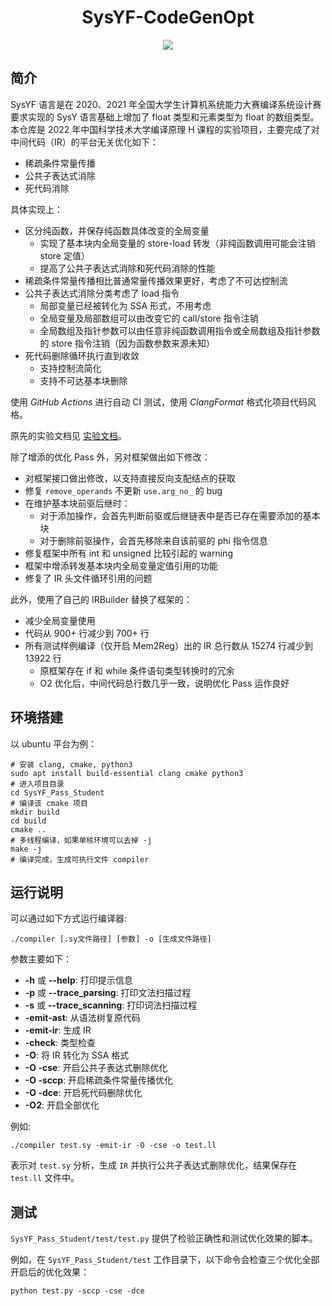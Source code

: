 <div align="center">
  
# SysYF-CodeGenOpt

</div>

<p align="center">

  <a href="https://github.com/liuly0322/sysyf_compiler_codegen_opt/actions/workflows/opt.yml">
    <img src="https://github.com/liuly0322/sysyf_compiler_codegen_opt/actions/workflows/opt.yml/badge.svg">
  </a>

</p>

## 简介

SysYF 语言是在 2020、2021 年全国大学生计算机系统能力大赛编译系统设计赛要求实现的 SysY 语言基础上增加了 float 类型和元素类型为 float 的数组类型。本仓库是 2022 年中国科学技术大学编译原理 H 课程的实验项目，主要完成了对中间代码（IR）的平台无关优化如下：

- 稀疏条件常量传播
- 公共子表达式消除
- 死代码消除

具体实现上：

- 区分纯函数，并保存纯函数具体改变的全局变量
  - 实现了基本块内全局变量的 store-load 转发（非纯函数调用可能会注销 store 定值）
  - 提高了公共子表达式消除和死代码消除的性能
- 稀疏条件常量传播相比普通常量传播效果更好，考虑了不可达控制流
- 公共子表达式消除分类考虑了 load 指令
  - 局部变量已经被转化为 SSA 形式，不用考虑
  - 全局变量及局部数组可以由改变它的 call/store 指令注销
  - 全局数组及指针参数可以由任意非纯函数调用指令或全局数组及指针参数的 store 指令注销（因为函数参数来源未知）
- 死代码删除循环执行直到收敛
  - 支持控制流简化
  - 支持不可达基本块删除

使用 _GitHub Actions_ 进行自动 CI 测试，使用 _ClangFormat_ 格式化项目代码风格。

原先的实验文档见 [实验文档](./doc.md)。

除了增添的优化 Pass 外，另对框架做出如下修改：

- 对框架接口做出修改，以支持直接反向支配结点的获取
- 修复 `remove_operands` 不更新 `use.arg_no_` 的 bug
- 在维护基本块前驱后继时：
  - 对于添加操作，会首先判断前驱或后继链表中是否已存在需要添加的基本块
  - 对于删除前驱操作，会首先移除来自该前驱的 phi 指令信息
- 修复框架中所有 int 和 unsigned 比较引起的 warning
- 框架中增添转发基本块内全局变量定值引用的功能
- 修复了 IR 头文件循环引用的问题

此外，使用了自己的 IRBuilder 替换了框架的：

- 减少全局变量使用
- 代码从 900+ 行减少到 700+ 行
- 所有测试样例编译（仅开启 Mem2Reg）出的 IR 总行数从 15274 行减少到 13922 行
  - 原框架存在 if 和 while 条件语句类型转换时的冗余
  - O2 优化后，中间代码总行数几乎一致，说明优化 Pass 运作良好

## 环境搭建

以 ubuntu 平台为例：

```shell
# 安装 clang, cmake, python3
sudo apt install build-essential clang cmake python3
# 进入项目目录
cd SysYF_Pass_Student
# 编译该 cmake 项目
mkdir build
cd build
cmake ..
# 多线程编译，如果单核环境可以去掉 -j
make -j
# 编译完成，生成可执行文件 compiler
```

## 运行说明

可以通过如下方式运行编译器:

```
./compiler [.sy文件路径] [参数] -o [生成文件路径]
```

参数主要如下：

- **-h** 或 **--help**: 打印提示信息
- **-p** 或 **--trace_parsing**: 打印文法扫描过程
- **-s** 或 **--trace_scanning**: 打印词法扫描过程
- **-emit-ast**: 从语法树复原代码
- **-emit-ir**: 生成 IR
- **-check**: 类型检查
- **-O**: 将 IR 转化为 SSA 格式
- **-O -cse**: 开启公共子表达式删除优化
- **-O -sccp**: 开启稀疏条件常量传播优化
- **-O -dce**: 开启死代码删除优化
- **-O2**: 开启全部优化

例如:

```
./compiler test.sy -emit-ir -O -cse -o test.ll
```

表示对 `test.sy` 分析，生成 `IR` 并执行公共子表达式删除优化，结果保存在 `test.ll` 文件中。

## 测试

`SysYF_Pass_Student/test/test.py` 提供了检验正确性和测试优化效果的脚本。

例如，在 `SysYF_Pass_Student/test` 工作目录下，以下命令会检查三个优化全部开启后的优化效果：

`python test.py -sccp -cse -dce`
